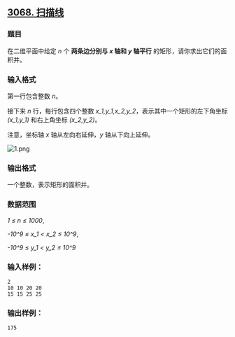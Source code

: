 ## [3068. 扫描线](https://www.acwing.com/problem/content/3071/)

### 题目

在二维平面中给定 *n* 个 **两条边分别与 *x* 轴和 *y* 轴平行** 的矩形，请你求出它们的面积并。

### 输入格式

第一行包含整数 *n*。

接下来 *n* 行，每行包含四个整数 *x_1,y_1,x_2,y_2*，表示其中一个矩形的左下角坐标 *(x_1,y_1)* 和右上角坐标 *(x_2,y_2)*。

注意，坐标轴 *x* 轴从左向右延伸，*y* 轴从下向上延伸。

 ![1.png](https://cdn.acwing.com/media/article/image/2020/12/24/19_d636a12245-1.png)

### 输出格式

一个整数，表示矩形的面积并。

### 数据范围

*1 ≤ n ≤ 1000*,

*-10^9 ≤ x_1 < x_2 ≤ 10^9*,

*-10^9 ≤ y_1 < y_2 ≤ 10^9*

### 输入样例：

```
2
10 10 20 20
15 15 25 25
```

### 输出样例：

```
175
```
